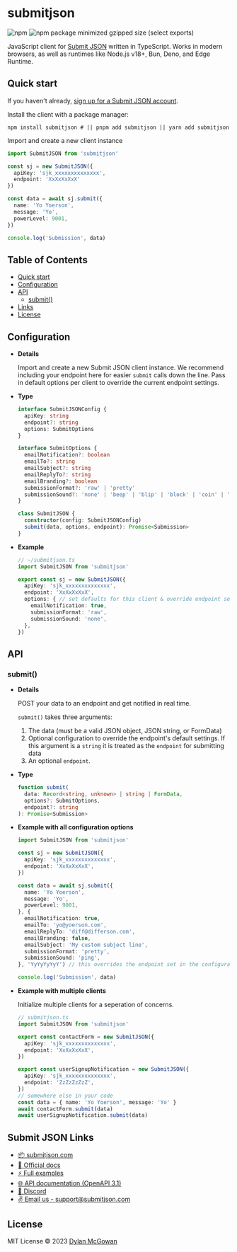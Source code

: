 # submitjson

![npm](https://img.shields.io/npm/v/submitjson?color=%2384cc16)
![npm package minimized gzipped size (select exports)](https://img.shields.io/bundlejs/size/submitjson)

JavaScript client for [Submit JSON](https://www.submitjson.com) written in TypeScript. Works in modern browsers, as well as runtimes like Node.js v18+, Bun, Deno, and Edge Runtime.


## Quick start
If you haven't already, [sign up for a Submit JSON account](https://www.submitjson.com/signup).

Install the client with a package manager:

```shell
npm install submitjson # || pnpm add submitjson || yarn add submitjson
```

Import and create a new client instance

```ts
import SubmitJSON from 'submitjson'

const sj = new SubmitJSON({
  apiKey: 'sjk_xxxxxxxxxxxxxx',
  endpoint: 'XxXxXxXxX'
})

const data = await sj.submit({
  name: 'Yo Yoerson',
  message: 'Yo',
  powerLevel: 9001,
})

console.log('Submission', data)
```

## Table of Contents
- [Quick start](#quick-start)
- [Configuration](#configuration)
- [API](#api)
  - [submit()](#submit)
- [Links](#submit-json-links)
- [License](#license)

## Configuration

- **Details**
  
  Import and create a new Submit JSON client instance. We recommend including your endpoint here for easier `submit` calls down the line. Pass in default options per client to override the current endpoint settings.


- **Type**
  ```ts
  interface SubmitJSONConfig {
    apiKey: string
    endpoint?: string
    options: SubmitOptions
  }

  interface SubmitOptions {
    emailNotification?: boolean
    emailTo?: string
    emailSubject?: string
    emailReplyTo?: string
    emailBranding?: boolean
    submissionFormat?: 'raw' | 'pretty'
    submissionSound?: 'none' | 'beep' | 'blip' | 'block' | 'coin' | 'ding' | 'dink' | 'honk' | 'jump' | 'ping' | 'pong' | 'snare'
  }

  class SubmitJSON {
    constructor(config: SubmitJSONConfig)
    submit(data, options, endpoint): Promise<Submission>
  }
  ```

- **Example**
  ```ts
  // ~/submitjson.ts
  import SubmitJSON from 'submitjson'

  export const sj = new SubmitJSON({
    apiKey: 'sjk_xxxxxxxxxxxxxx',
    endpoint: 'XxXxXxXxX',
    options: { // set defaults for this client & override endpoint settings
      emailNotification: true,
      submissionFormat: 'raw',
      submissionSound: 'none',
    },
  })
  ```

## API

### submit()
- **Details**

  POST your data to an endpoint and get notified in real time.
  
  `submit()` takes three arguments:
    1. The data (must be a valid JSON object, JSON string, or FormData)
    2. Optional configuration to override the endpoint's default settings. If this argument is a `string` it is treated as the `endpoint` for submitting data
    3. An optional `endpoint`.

- **Type**

  ```ts
  function submit(
    data: Record<string, unknown> | string | FormData,
    options?: SubmitOptions,
    endpoint?: string
  ): Promise<Submission>
  ```

- **Example with all configuration options**

  ```ts
  import SubmitJSON from 'submitjson'

  const sj = new SubmitJSON({
    apiKey: 'sjk_xxxxxxxxxxxxxx',
    endpoint: 'XxXxXxXxX',
  })

  const data = await sj.submit({
    name: 'Yo Yoerson',
    message: 'Yo',
    powerLevel: 9001,
  }, {
    emailNotification: true,
    emailTo: 'yo@yoerson.com',
    emailReplyTo: 'diff@differson.com',
    emailBranding: false,
    emailSubject: 'My custom subject line',
    submissionFormat: 'pretty',
    submissionSound: 'ping',
  }, 'YyYyYyYyY') // this overrides the endpoint set in the configuration

  console.log('Submission', data)
  ```

- **Example with multiple clients**

  Initialize multiple clients for a seperation of concerns.

  ```ts
  // submitjson.ts
  import SubmitJSON from 'submitjson'

  export const contactForm = new SubmitJSON({
    apiKey: 'sjk_xxxxxxxxxxxxxx',
    endpoint: 'XxXxXxXxX',
  })

  export const userSignupNotification = new SubmitJSON({
    apiKey: 'sjk_xxxxxxxxxxxxxx',
    endpoint: 'ZzZzZzZzZ',
  })
  // somewhere else in your code
  const data = { name: 'Yo Yoerson', message: 'Yo' }
  await contactForm.submit(data)
  await userSignupNotification.submit(data)
  ```

## Submit JSON Links
- [📦 submitjson.com](https://www.submitjson.com)
- [📖 Official docs](https://www.submitjson.com/docs)
- [⚡️ Full examples](https://www.submitjson.com/docs/examples)
- [🌐 API documentation (OpenAPI 3.1)](https://api.submitjson.com/v1/docs)
- [👾 Discord](https://discord.gg/CTcKzgC9hz)
- [✌️ Email us - support@submitjson.com](mailto:support@submitjson.com)

## License

MIT License © 2023 [Dylan McGowan](https://github.com/dylanmcgowan)